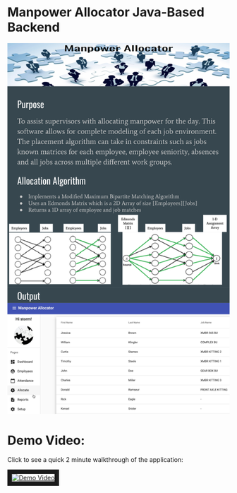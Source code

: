 # Manpower Allocator Java-Based Backend
<img alt='Cover Photo' src="/imgs/ManpowerAllocator.png">

<h1>Demo Video:</h1>
Click to see a quick 2 minute walkthrough of the application:

<a href="http://www.youtube.com/watch?feature=player_embedded&v=b_vbNa9AAbQ
" target="_blank"><img src="http://img.youtube.com/vi/b_vbNa9AAbQ/0.jpg" 
alt="Demo Video" width="240" height="180" border="10" /></a>
